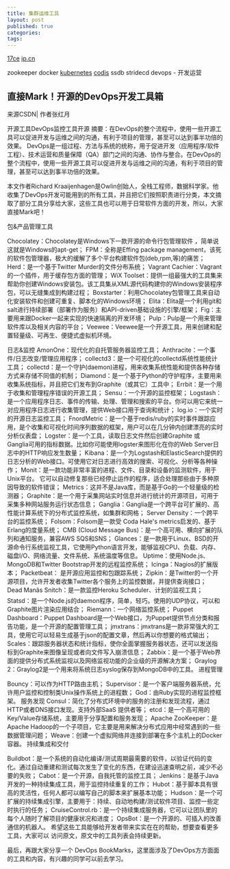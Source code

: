 ```yaml
---
title: 集群运维工具
layout: post
published: true
categories: 
tags: 
---
```


[17ce](www.17ce.com)
[ip.cn](ip.cn)

zookeeper
docker
[kubernetes](https://github.com/googlecloudplatform/kubernetes)
[codis](https://github.com/wandoulabs/codis)
ssdb
stridecd
devops - 开发运营



## 直接Mark！开源的DevOps开发工具箱

来源CSDN| 作者张红月

开源工具DevOps监控工具开源
摘要：在DevOps的整个流程中，使用一些开源工具可以促进开发与运维之间的沟通，有利于项目的管理，甚至可以达到事半功倍的效果。
DevOps是一组过程、方法与系统的统称，用于促进开发（应用程序/软件工程）、技术运营和质量保障（QA）部门之间的沟通、协作与整合。在DevOps的整个流程中，使用一些开源工具可以促进开发与运维之间的沟通，有利于项目的管理，甚至可以达到事半功倍的效果。

本文作者Richard Kraaijenhagen是Owlin创始人，全栈工程师，数据科学家。他收集了DevOps开发可能用到的所有工具，并且把它们按照职责进行分类，本文摘取了部分工具分享给大家，这些工具也可以用于日常软件方面的开发，所以，大家直接Mark吧！



包&产品管理工具

Chocolatey：Chocolatey是Windows下一款开源的命令行包管理软件 ，简单说这就是Windows的apt-get；
FPM：全称是Effing package management，该死的软件包管理器，极大的缓解了多个平台构建软件包(deb,rpm,等)的痛苦；
Herd：是一个基于Twitter Murder的文件分布系统；
Vagrant Cachier：Vagrant的一个插件，用于缓存包方面的管理；
WiX Toolset：提供一组最强大的工具集来帮助你创建Windows安装包。该工具集从XML源代码构建你的Windows安装程序包，可以无缝集成到构建过程；
Boxstarter：利用Chocolatey包管理工具来自动化安装软件和创建可重复、脚本化的Windows环境；
Elita：Elita是一个利用git和salt进行持续部署（部署作为服务）和API-driven基础设施的引擎/框架；
Fig：主要用来跟Docker一起来实现的快速隔离的开发环境；
Pulp：Pulp是一个用来管理软件库以及相关内容的平台；
Veewee：Veewee是一个开源工具，用来创建和配置轻量级、可再生、便捷式虚拟机环境。

日志&监控
AmonOne：现代化的自托管服务器监控工具；
Anthracite：一个事件/日志改变/管理应用程序；
collectd3：是一个可视化的collectd系统性能统计工具；
collectd：是一个守护(daemon)进程，用来收集系统性能和提供各种存储方式来存储不同值的机制；
Diamond：是一个基于Python的守护程序，主要用来收集系统指标，并且把它们发布到Graphite（或其它）工具中；
Errbit：是一个用于收集和管理程序错误的开源工具；
Sensu：一个开源的监控框架；
Logstash：是一个应用程序日志、事件的传输、处理、管理和搜索的平台。你可以用它来统一对应用程序日志进行收集管理，提供Web接口用于查询和统计；
log.io：一个实时的开源日志监控工具；
FnordMetric：是一个基于redis/ruby的实时事件跟踪应用，是个收集和可视化时间序列数据的框架，用户可以在几分钟内创建漂亮的实时分析仪表盘；
Logster：是一个工具，读取日志文件然后创建Graphite 或 Ganglia可用的指标数据。比如你可能使用logster来图形化在你的Web Server日志中的HTTP响应发生数量；
Kibana：是一个为Logstash和ElasticSearch提供的日志分析的Web接口。可使用它对日志进行高效的搜索、可视化、分析等各种操作；
Monit：是一款功能非常丰富的进程、文件、目录和设备的监测软件，用于Unix平台。 它可以自动修复那些已经停止运作的程序，适合处理那些由于多种原因导致的软件错误；
Metrics：这并不是Java库，而是基于Go的一个轻量级的检测器；
Graphite：是一个用于采集网站实时信息并进行统计的开源项目，可用于采集多种网站服务运行状态信息；
Ganglia：Ganglia是一个跨平台可扩展的、高性能计算系统下的分布式监控系统，如集群和网格；
Server Density：一个跨平台的监控系统；
Folsom：Folsom是一款受 Coda Hale's metrics启发的、基于Erlang的度量系统；
CMB (Cloud Message Bus)：是一个高可用、横向扩展的队列和通知服务，兼容AWS SQS和SNS；
Glances：是一款用于Linux、BSD的开源命令行系统监视工具，它使用Python语言开发，能够监视CPU、负载、内存、磁盘I/O、网络流量、文件系统、系统温度等信息。
Uptime：使用Node.js、MongoDB和Twitter Bootstrap开发的远程监控系统；
Icinga：Nagios的扩展版本；
Packetbeat： 是开源应用监控和包跟踪系统；
Zipkin：是Twitter的一个开源项目，允许开发者收集Twitter各个服务上的监控数据，并提供查询接口；
Dead Manâs Snitch：是一款监控Heroku Scheduler、计划的监视工具；
Statsd：是一个Node.js的daemon程序，简单，轻巧。使用的UDP协议，可以和Graphite图片渲染应用结合；
Riemann：一个网络监控系统；
Puppet Dashboard：Puppet Dashboard是一个Web接口，为Puppet提供节点分类和报告功能，是一个开源的配置管理工具；
jmxtrans：jmxtrans是一款非常强大的工具，使用它可以轻易生成基于json的配置文章，然后再以你想要的格式输出；
Scales：跟踪服务器状态和统计指标，使你全面掌握服务器状态，还可以发送指标到Graphite来图像呈现或者向文件写入崩溃信息；
Zabbix：是一个基于Web界面的提供分布式系统监视以及网络监视功能的企业级的开源解决方案；
Graylog 2：Graylog2是一个用来将系统日志syslog保存到MongoDB中的工具。
进程管理

Bouncy：可以作为HTTP路由主机；
Supervisor：是一个客户端服务器系统，允许用户监控和控制类Unix操作系统上的进程数；
God：由Ruby实现的进程监控框架。
服务发现 
Consul：简化了分布式环境中的服务的注册和发现流程，通过HTTP或者DNS接口发现。支持外部SaaS 提供者等；
etcd：是一个高可用的Key/Value存储系统，主要用于分享配置和服务发现；
Apache ZooKeeper：是Apache Hadoop的一个子项目，它主要是用来解决分布式应用中经常遇到的一些数据管理问题；
Weave：创建一个虚拟网络并连接到部署在多个主机上的Docker容器。
持续集成和交付

Buildbot：是一个系统的自动化编译/测试周期最需要的软件，以验证代码的变化。通过自动重建和测试每次发生了变化的东西，在建设迅速查明之前，减少不必要的失败；
Cabot：是一个开源，自我托管的监控工具；
Jenkins：是基于Java开发的一种持续集成工具，用于监控持续重复的工作；
Hubot：基于脚本具有很高的灵活性，任何人都可以编写自己的脚本来扩展基本功能；
Hudson：是一个可扩展的持续集成引擎，主要用于：持续、自动地构建/测试软件项目、监控一些定时执行的任务；
CruiseControl.rb：是一个持续集成服务器，它可以让团队里的每个人随时了解项目的健康状况和进度；
OpsBot：是一个开源的、可插入的改善通信的机器人。
希望这些工具能够给开发者带来实实在在的帮助，想要查看更多工具，大家可以 访问原文，原文中的工具列表会持续更新。

最后，再跟大家分享一个 DevOps BookMarks，这里面涉及了DevOps方方面面的工具和内容，有兴趣的同学可以前去学习。
